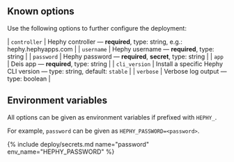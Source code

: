 ## Known options

Use the following options to further configure the deployment:

| `controller` | Hephy controller &mdash; **required**, type: string, e.g.: hephy.hephyapps.com |
| `username` | Hephy username &mdash; **required**, type: string |
| `password` | Hephy password &mdash; **required**, **secret**, type: string |
| `app` | Deis app &mdash; **required**, type: string |
| `cli_version` | Install a specific Hephy CLI version &mdash; type: string, default: `stable` |
| `verbose` | Verbose log output &mdash; type: boolean |

## Environment variables

All options can be given as environment variables if prefixed with `HEPHY_`.

For example, `password` can be given as `HEPHY_PASSWORD=<password>`.

{% include deploy/secrets.md name="password" env_name="HEPHY_PASSWORD" %}